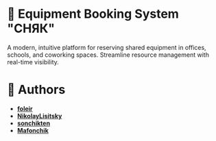 # 🚀 Equipment Booking System "СНЯК"
A modern, intuitive platform for reserving shared equipment in offices, schools, and coworking spaces. Streamline resource management with real-time visibility.

# 🌟 Authors
* **[foleir](https://github.com/foleir)**
* **[NikolayLisitsky](https://github.com/NikolayLisitsky)**
* **[sonchikten](https://github.com/sonchikten)**
* **[Mafonchik](https://github.com/Mafonchik)**
